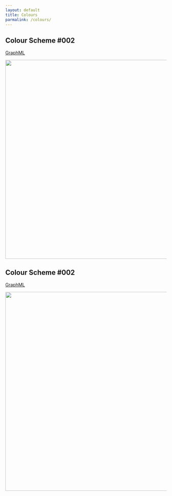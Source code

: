 ```yaml
---
layout: default
title: Colours
parmalink: /colours/
---
```


## Colour Scheme #002

<a href="/images/colours/CS002.graphml">GraphML</a> &nbsp;
<p align="middle"><a href="/glycolysis/"><img id="logo" src="/downloads/CS002.png" width="620"/></a></p>

## Colour Scheme #002

<a href="/images/colours/CS003.graphml">GraphML</a> &nbsp;
<p align="middle"><a href="/glycolysis/"><img id="logo" src="/downloads/CS003.png" width="620"/></a></p>

